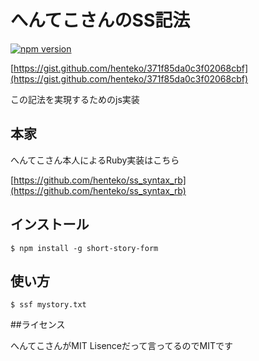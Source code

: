 # へんてこさんのSS記法

[![npm version](https://badge.fury.io/js/short-story-form.svg)](http://badge.fury.io/js/short-story-form)

[https://gist.github.com/henteko/371f85da0c3f02068cbf](https://gist.github.com/henteko/371f85da0c3f02068cbf)

この記法を実現するためのjs実装

## 本家

へんてこさん本人によるRuby実装はこちら

[https://github.com/henteko/ss_syntax_rb](https://github.com/henteko/ss_syntax_rb)

## インストール

    $ npm install -g short-story-form

## 使い方

    $ ssf mystory.txt

##ライセンス

へんてこさんがMIT Lisenceだって言ってるのでMITです
